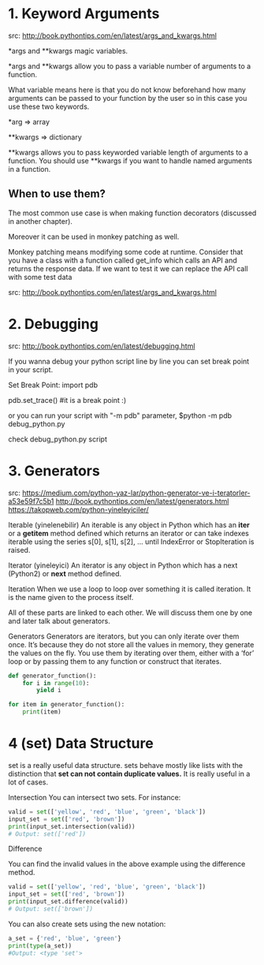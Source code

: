
# 1. Keyword Arguments

src: http://book.pythontips.com/en/latest/args_and_kwargs.html

 *args and **kwargs magic variables.

*args and **kwargs allow you to pass a variable number of arguments to a function.

What variable means here is that you do not know beforehand how many arguments can be passed to your function by the user so in this case you use these two keywords.


*arg  => array


 **kwargs => dictionary

**kwargs allows you to pass keyworded variable length of arguments to a function. You should use **kwargs if you want to handle named arguments in a function. 

## When to use them?
The most common use case is when making function decorators (discussed in another chapter). 

Moreover it can be used in monkey patching as well. 

Monkey patching means modifying some code at runtime. 
Consider that you have a class with a function called get_info which calls an API and returns the response data. If we want to test it we can replace the API call with some test data

src: http://book.pythontips.com/en/latest/args_and_kwargs.html


# 2. Debugging
src: http://book.pythontips.com/en/latest/debugging.html

If you wanna debug your python script line by line you can set break point in your script.

Set Break Point:
import pdb

pdb.set_trace() #it is a break point :)

or you can run your script with "-m pdb" parameter, 
$python -m pdb debug_python.py

check debug_python.py script


# 3. Generators
src: 
https://medium.com/python-yaz-lar/python-generator-ve-i-teratorler-a53e59f7c5b1
http://book.pythontips.com/en/latest/generators.html
https://takopweb.com/python-yineleyiciler/

Iterable (yinelenebilir)
An iterable is any object in Python which has an __iter__ or a __getitem__ method defined which returns an iterator or can take indexes
iterable using the series s[0], s[1], s[2], ... until IndexError or StopIteration is raised.

Iterator (yineleyici)
An iterator is any object in Python which has a next (Python2) or __next__ method defined.

Iteration
When we use a loop to loop over something it is called iteration. It is the name given to the process itself. 

All of these parts are linked to each other. We will discuss them one by one and later talk about generators.

Generators
Generators are iterators, but you can only iterate over them once. It’s because they do not store all the values in memory, they generate the values on the fly. You use them by iterating over them, either with a ‘for’ loop or by passing them to any function or construct that iterates.

```python
def generator_function():
    for i in range(10):
        yield i

for item in generator_function():
    print(item)
```

# 4 (set) Data Structure

set is a really useful data structure. sets behave mostly like lists with the distinction that **set can not contain duplicate values.** It is really useful in a lot of cases. 

Intersection
You can intersect two sets. For instance:
```python
valid = set(['yellow', 'red', 'blue', 'green', 'black'])
input_set = set(['red', 'brown'])
print(input_set.intersection(valid))
# Output: set(['red'])
```

Difference

You can find the invalid values in the above example using the difference method.
```python
valid = set(['yellow', 'red', 'blue', 'green', 'black'])
input_set = set(['red', 'brown'])
print(input_set.difference(valid))
# Output: set(['brown'])
```

You can also create sets using the new notation:
```python
a_set = {'red', 'blue', 'green'}
print(type(a_set))
#Output: <type 'set'>
```
